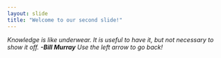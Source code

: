 ```yaml
---
layout: slide
title: "Welcome to our second slide!" 
---
```

_Knowledge is like underwear. It is useful to have it, but not necessary to show it off. **-Bill Murray**
Use the left arrow to go back!_

